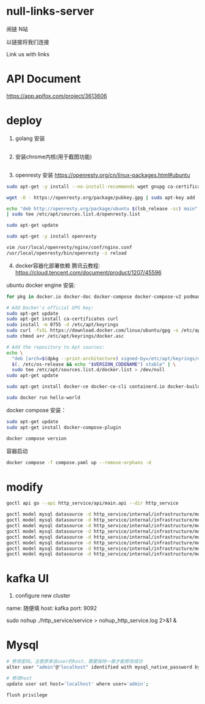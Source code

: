# null-links-server
闹链 N站

以链接将我们连接

Link us with links

# API Document
https://app.apifox.com/project/3613606

# deploy
1. golang 安装
```bash

```

2. 安装chrome内核(用于截图功能)

```bash

```

3. openresty 安装
https://openresty.org/cn/linux-packages.html#ubuntu
```bash
sudo apt-get -y install --no-install-recommends wget gnupg ca-certificates lsb-release

wget -O - https://openresty.org/package/pubkey.gpg | sudo apt-key add -

echo "deb http://openresty.org/package/ubuntu $(lsb_release -sc) main" \
| sudo tee /etc/apt/sources.list.d/openresty.list

sudo apt-get update

sudo apt-get -y install openresty
```


```bash
vim /usr/local/openresty/nginx/conf/nginx.conf
/usr/local/openresty/bin/openresty -s reload
```

4. docker容器化部署依赖
腾讯云教程: https://cloud.tencent.com/document/product/1207/45596

ubuntu docker engine 安装:
```bash
for pkg in docker.io docker-doc docker-compose docker-compose-v2 podman-docker containerd runc; do sudo apt-get remove $pkg; done

# Add Docker's official GPG key:
sudo apt-get update
sudo apt-get install ca-certificates curl
sudo install -m 0755 -d /etc/apt/keyrings
sudo curl -fsSL https://download.docker.com/linux/ubuntu/gpg -o /etc/apt/keyrings/docker.asc
sudo chmod a+r /etc/apt/keyrings/docker.asc

# Add the repository to Apt sources:
echo \
  "deb [arch=$(dpkg --print-architecture) signed-by=/etc/apt/keyrings/docker.asc] https://download.docker.com/linux/ubuntu \
  $(. /etc/os-release && echo "$VERSION_CODENAME") stable" | \
  sudo tee /etc/apt/sources.list.d/docker.list > /dev/null
sudo apt-get update

sudo apt-get install docker-ce docker-ce-cli containerd.io docker-buildx-plugin docker-compose-plugin

sudo docker run hello-world
```

docker compose 安装：
```bash
sudo apt-get update
sudo apt-get install docker-compose-plugin

docker compose version
```


容器启动
```bash
docker compose -f compose.yaml up --remove-orphans -d
```


# modify
```bash
goctl api go --api http_service/api/main.api --dir http_service

goctl model mysql datasource -d http_service/internal/infrastructure/model -t t_user --url "root:123456@tcp(127.0.0.1:3306)/db_null_links" &&
goctl model mysql datasource -d http_service/internal/infrastructure/model -t t_webset --url "root:123456@tcp(127.0.0.1:3306)/db_null_links" &&
goctl model mysql datasource -d http_service/internal/infrastructure/model -t t_weblink --url "root:123456@tcp(127.0.0.1:3306)/db_null_links" &&
goctl model mysql datasource -d http_service/internal/infrastructure/model -t t_like --url "root:123456@tcp(127.0.0.1:3306)/db_null_links" &&
goctl model mysql datasource -d http_service/internal/infrastructure/model -t t_favorite --url "root:123456@tcp(127.0.0.1:3306)/db_null_links" &&
goctl model mysql datasource -d http_service/internal/infrastructure/model -t t_topic --url "root:123456@tcp(127.0.0.1:3306)/db_null_links" &&
goctl model mysql datasource -d http_service/internal/infrastructure/model -t t_chat --url "root:123456@tcp(127.0.0.1:3306)/db_null_links" &&
goctl model mysql datasource -d http_service/internal/infrastructure/model -t t_relation --url "root:123456@tcp(127.0.0.1:3306)/db_null_links"
```


# kafka UI
1. configure new cluster

name: 随便填
host: kafka
port: 9092


sudo nohup ./http_service/service > nohup_http_service.log 2>&1 &


# Mysql

```bash
# 修改密码。注意原来该user的host，需要保持一致才能修改成功
alter user "admin"@"localhost" identified with mysql_native_password by "新密码"

# 修改host
update user set host='localhost' where user='admin';

flush privilege
```